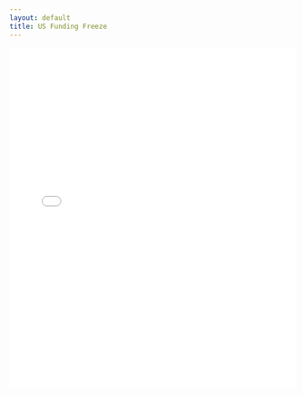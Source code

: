 ```yaml
---
layout: default
title: US Funding Freeze
---
```


<embed src="/assets/pdf/US_Federal_Funding_Freeze_Viz.pdf" type="application/pdf" width="100%" height="600px" />

